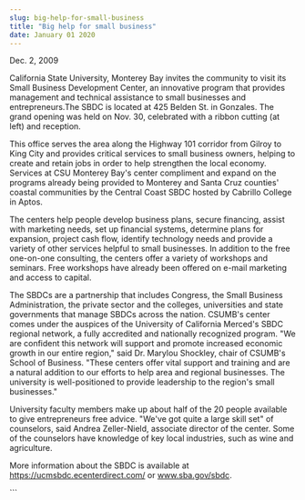 ```yaml
---
slug: big-help-for-small-business
title: "Big help for small business"
date: January 01 2020
---
```


 
<p>Dec. 2, 2009</p>
<p>
  California State University, Monterey Bay invites the community to visit its
  Small Business Development Center, an innovative program that provides
  management and technical assistance to small businesses and entrepreneurs.The
  SBDC is located at 425 Belden St. in Gonzales. The grand opening was held on
  Nov. 30, celebrated with a ribbon cutting (at left) and reception.
</p>
<p>
  This office serves the area along the Highway 101 corridor from Gilroy to King
  City and provides critical services to small business owners, helping to
  create and retain jobs in order to help strengthen the local economy. Services
  at CSU Monterey Bay's center compliment and expand on the programs already
  being provided to Monterey and Santa Cruz counties' coastal communities by the
  Central Coast SBDC hosted by Cabrillo College in Aptos.
</p>
<p>
  The centers help people develop business plans, secure financing, assist with
  marketing needs, set up financial systems, determine plans for expansion,
  project cash flow, identify technology needs and provide a variety of other
  services helpful to small businesses. In addition to the free one-on-one
  consulting, the centers offer a variety of workshops and seminars. Free
  workshops have already been offered on e-mail marketing and access to capital.
</p>
<p>
  The SBDCs are a partnership that includes Congress, the Small Business
  Administration, the private sector and the colleges, universities and state
  governments that manage SBDCs across the nation. CSUMB's center comes under
  the auspices of the University of California Merced's SBDC regional network, a
  fully accredited and nationally recognized program. "We are confident this
  network will support and promote increased economic growth in our entire
  region," said Dr. Marylou Shockley, chair of CSUMB's School of Business.
  "These centers offer vital support and training and are a natural addition to
  our efforts to help area and regional businesses. The university is
  well-positioned to provide leadership to the region's small businesses."
</p>
<p>
  University faculty members make up about half of the 20 people available to
  give entrepreneurs free advice. "We've got quite a large skill set" of
  counselors, said Andrea Zeller-Nield, associate director of the center. Some
  of the counselors have knowledge of key local industries, such as wine and
  agriculture.
</p>
<p>
  More information about the SBDC is available at
  <a href="https://ucmsbdc.ecenterdirect.com/"
    >https://ucmsbdc.ecenterdirect.com/</a
  >
  or <a href="https://www.sba.gov/sbdc">www.sba.gov/sbdc</a>.
</p>
```
